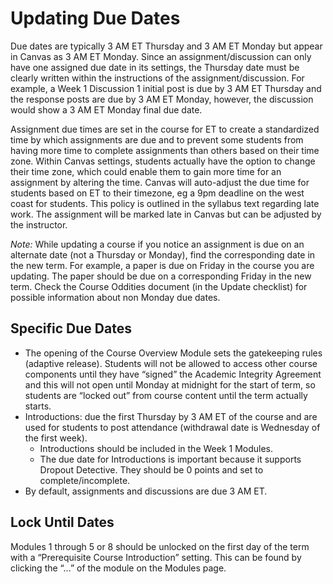 # Updating Due Dates

Due dates are typically 3 AM ET Thursday and 3 AM ET Monday but appear in Canvas as 3 AM ET Monday. Since an assignment/discussion can only have one assigned due date in its settings, the Thursday date must be clearly written within the instructions of the assignment/discussion. For example, a Week 1 Discussion 1 initial post is due by 3 AM ET Thursday and the response posts are due by 3 AM ET Monday, however, the discussion would show a 3 AM ET Monday final due date.

Assignment due times are set in the course for ET to create a standardized time by which assignments are due and to prevent some students from having more time to complete assignments than others based on their time zone. Within Canvas settings, students actually have the option to change their time zone, which could enable them to gain more time for an assignment by altering the time. Canvas will auto-adjust the due time for students based on ET to their timezone, eg a 9pm deadline on the west coast for students. This policy is outlined in the syllabus text regarding late work. The assignment will be marked late in Canvas but can be adjusted by the instructor.

_Note:_ While updating a course if you notice an assignment is due on an alternate date (not a Thursday or Monday), find the corresponding date in the new term. For example, a paper is due on Friday in the course you are updating. The paper should be due on a corresponding Friday in the new term. Check the Course Oddities document (in the Update checklist) for possible information about non Monday due dates.

<h2>Specific Due Dates</h2>

- The opening of the Course Overview Module sets the gatekeeping rules (adaptive release). Students will not be allowed to access other course components until they have “signed” the Academic Integrity Agreement and this will not open until Monday at midnight for the start of term, so students are “locked out” from course content until the term actually starts.
- Introductions: due the first Thursday by 3 AM ET of the course and are used for students to post attendance (withdrawal date is Wednesday of the first week).
   - Introductions should be included in the Week 1 Modules.
   - The due date for Introductions is important because it supports Dropout Detective. They should be 0 points and set to complete/incomplete.
- By default, assignments and discussions are due 3 AM ET.

<h2>Lock Until Dates</h2>
Modules 1 through 5 or 8 should be unlocked on the first day of the term with a “Prerequisite Course Introduction” setting. This can be found by clicking the “...” of the module on the Modules page.